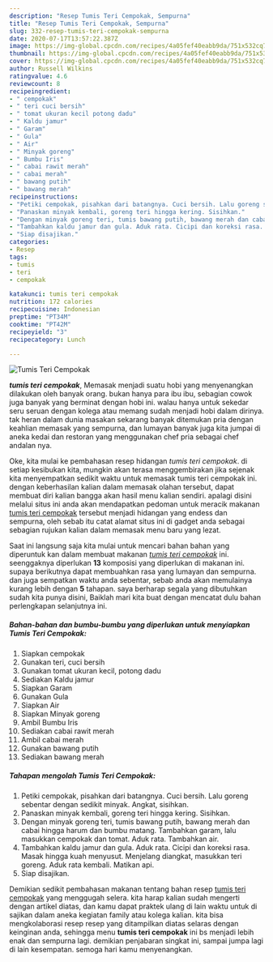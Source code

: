 ```yaml
---
description: "Resep Tumis Teri Cempokak, Sempurna"
title: "Resep Tumis Teri Cempokak, Sempurna"
slug: 332-resep-tumis-teri-cempokak-sempurna
date: 2020-07-17T13:57:22.387Z
image: https://img-global.cpcdn.com/recipes/4a05fef40eabb9da/751x532cq70/tumis-teri-cempokak-foto-resep-utama.jpg
thumbnail: https://img-global.cpcdn.com/recipes/4a05fef40eabb9da/751x532cq70/tumis-teri-cempokak-foto-resep-utama.jpg
cover: https://img-global.cpcdn.com/recipes/4a05fef40eabb9da/751x532cq70/tumis-teri-cempokak-foto-resep-utama.jpg
author: Russell Wilkins
ratingvalue: 4.6
reviewcount: 8
recipeingredient:
- " cempokak"
- " teri cuci bersih"
- " tomat ukuran kecil potong dadu"
- " Kaldu jamur"
- " Garam"
- " Gula"
- " Air"
- " Minyak goreng"
- " Bumbu Iris"
- " cabai rawit merah"
- " cabai merah"
- " bawang putih"
- " bawang merah"
recipeinstructions:
- "Petiki cempokak, pisahkan dari batangnya. Cuci bersih. Lalu goreng sebentar dengan sedikit minyak. Angkat, sisihkan."
- "Panaskan minyak kembali, goreng teri hingga kering. Sisihkan."
- "Dengan minyak goreng teri, tumis bawang putih, bawang merah dan cabai hingga harum dan bumbu matang. Tambahkan garam, lalu masukkan cempokak dan tomat. Aduk rata. Tambahkan air."
- "Tambahkan kaldu jamur dan gula. Aduk rata. Cicipi dan koreksi rasa. Masak hingga kuah menyusut. Menjelang diangkat, masukkan teri goreng. Aduk rata kembali. Matikan api."
- "Siap disajikan."
categories:
- Resep
tags:
- tumis
- teri
- cempokak

katakunci: tumis teri cempokak 
nutrition: 172 calories
recipecuisine: Indonesian
preptime: "PT34M"
cooktime: "PT42M"
recipeyield: "3"
recipecategory: Lunch

---
```



![Tumis Teri Cempokak](https://img-global.cpcdn.com/recipes/4a05fef40eabb9da/751x532cq70/tumis-teri-cempokak-foto-resep-utama.jpg)

<b><i>tumis teri cempokak</i></b>, Memasak menjadi suatu hobi yang menyenangkan dilakukan oleh banyak orang. bukan hanya para ibu ibu, sebagian cowok juga banyak yang berminat dengan hobi ini. walau hanya untuk sekedar seru seruan dengan kolega atau memang sudah menjadi hobi dalam dirinya. tak heran dalam dunia masakan sekarang banyak ditemukan pria dengan keahlian memasak yang sempurna, dan lumayan banyak juga kita jumpai di aneka kedai dan restoran yang menggunakan chef pria sebagai chef andalan nya.



Oke, kita mulai ke pembahasan resep hidangan <i>tumis teri cempokak</i>. di setiap kesibukan kita, mungkin akan terasa menggembirakan jika sejenak kita menyempatkan sedikit waktu untuk memasak tumis teri cempokak ini. dengan keberhasilan kalian dalam memasak olahan tersebut, dapat membuat diri kalian bangga akan hasil menu kalian sendiri. apalagi disini melalui situs ini anda akan mendapatkan pedoman untuk meracik makanan <u>tumis teri cempokak</u> tersebut menjadi hidangan yang endess dan sempurna, oleh sebab itu catat alamat situs ini di gadget anda sebagai sebagian rujukan kalian dalam memasak menu baru yang lezat.


Saat ini langsung saja kita mulai untuk mencari bahan bahan yang diperuntuk kan dalam membuat makanan <u><i>tumis teri cempokak</i></u> ini. seenggaknya diperlukan <b>13</b> komposisi yang diperlukan di makanan ini. supaya berikutnya dapat membuahkan rasa yang lumayan dan sempurna. dan juga sempatkan waktu anda sebentar, sebab anda akan memulainya kurang lebih dengan <b>5</b> tahapan. saya berharap segala yang dibutuhkan sudah kita punya disini, Baiklah mari kita buat dengan mencatat dulu bahan perlengkapan selanjutnya ini.

<!--inarticleads1-->

##### Bahan-bahan dan bumbu-bumbu yang diperlukan untuk menyiapkan Tumis Teri Cempokak:

1. Siapkan  cempokak
1. Gunakan  teri, cuci bersih
1. Gunakan  tomat ukuran kecil, potong dadu
1. Sediakan  Kaldu jamur
1. Siapkan  Garam
1. Gunakan  Gula
1. Siapkan  Air
1. Siapkan  Minyak goreng
1. Ambil  Bumbu Iris
1. Sediakan  cabai rawit merah
1. Ambil  cabai merah
1. Gunakan  bawang putih
1. Sediakan  bawang merah




<!--inarticleads2-->

##### Tahapan mengolah Tumis Teri Cempokak:

1. Petiki cempokak, pisahkan dari batangnya. Cuci bersih. Lalu goreng sebentar dengan sedikit minyak. Angkat, sisihkan.
1. Panaskan minyak kembali, goreng teri hingga kering. Sisihkan.
1. Dengan minyak goreng teri, tumis bawang putih, bawang merah dan cabai hingga harum dan bumbu matang. Tambahkan garam, lalu masukkan cempokak dan tomat. Aduk rata. Tambahkan air.
1. Tambahkan kaldu jamur dan gula. Aduk rata. Cicipi dan koreksi rasa. Masak hingga kuah menyusut. Menjelang diangkat, masukkan teri goreng. Aduk rata kembali. Matikan api.
1. Siap disajikan.




Demikian sedikit pembahasan makanan tentang bahan resep <u>tumis teri cempokak</u> yang menggugah selera. kita harap kalian sudah mengerti dengan artikel diatas, dan kamu dapat praktek ulang di lain waktu untuk di sajikan dalam aneka kegiatan family atau kolega kalian. kita bisa mengkolaborasi resep resep yang ditampilkan diatas selaras dengan keinginan anda, sehingga menu <b>tumis teri cempokak</b> ini bs menjadi lebih enak dan sempurna lagi. demikian penjabaran singkat ini, sampai jumpa lagi di lain kesempatan. semoga hari kamu menyenangkan.
